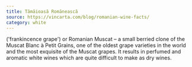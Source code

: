 ```yaml
---
title: Tămȃioasă Romȃnească
source: https://vincarta.com/blog/romanian-wine-facts/
category: white
---
```

('frankincence grape') or Romanian Muscat – a small berried clone of the Muscat Blanc à Petit Grains, one of the oldest grape varieties in the world and the most exquisite of the Muscat grapes. It results in perfumed and aromatic white wines which are quite difficult to make as dry wines.
